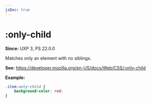```yaml
---
jsDoc: true
---
```

# :only-child

**Since:** UXP 3, PS 22.0.0

Matches only an element with no siblings.

**See:** https://developer.mozilla.org/en-US/docs/Web/CSS/:only-child

**Example:**

```css
.item:only-child {     
    background-color: red;
}
```

